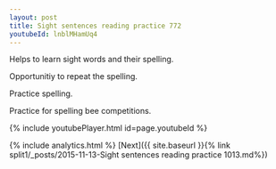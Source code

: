 ```yaml
---
layout: post
title: Sight sentences reading practice 772
youtubeId: lnblMHamUq4
---
```

 
 
Helps to learn sight words and their spelling.

Opportunitiy to repeat the spelling. 

Practice spelling. 
 
Practice for spelling bee competitions. 
 
{% include youtubePlayer.html id=page.youtubeId %}
 
 
{% include analytics.html %} 
[Next]({{ site.baseurl }}{% link  split1/_posts/2015-11-13-Sight sentences reading practice 1013.md%})
 
